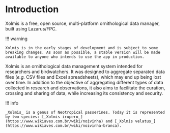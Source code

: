 # Introduction

Xolmis is a free, open source, multi-platform ornithological data manager, built using Lazarus/FPC.

!!! warning

    Xolmis is in the early stages of development and is subject to some breaking changes. As soon as possible, a stable version will be made available to anyone who intends to use the app in production.

Xolmis is an ornithological data management system intended for researchers and birdwatchers. It was designed to aggregate separated data files (_e.g._ CSV files and Excel spreadsheets), which may end up being lost over time. In addition to the objective of aggregating different types of data collected in research and observations, it also aims to facilitate the curation, crossing and sharing of data, while increasing its consistency and security.

!!! info

    _Xolmis_ is a genus of Neotropical passerines. Today it is represented by two species: [_Xolmis irupero_](https://www.wikiaves.com.br/wiki/noivinha) and [_Xolmis velatus_](https://www.wikiaves.com.br/wiki/noivinha-branca).
